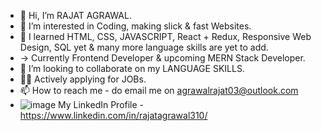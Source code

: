 - 👋 Hi, I’m RAJAT AGRAWAL.
- 👀 I’m interested in Coding, making slick & fast Websites.
- 🌱 I learned HTML, CSS, JAVASCRIPT, React + Redux, Responsive Web Design, SQL yet & many more language skills are yet to add.
- -> Currently Frontend Developer & upcoming MERN Stack Developer.
- 💞️ I’m looking to collaborate on my LANGUAGE SKILLS.
- 🧑‍💻 Actively applying for JOBs.
- 📫 How to reach me - do email me on agrawalrajat03@outlook.com
- ![image](https://user-images.githubusercontent.com/77153888/155768761-8c35b766-93ba-4698-a05a-994506428283.png) My LinkedIn Profile - https://www.linkedin.com/in/rajatagrawal310/


<!---
agrawalrajat310/agrawalrajat310 is a ✨ special ✨ repository because its `README.md` (this file) appears on your GitHub profile.
You can click the Preview link to take a look at your changes.
--->
